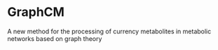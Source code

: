# GraphCM
A new method for the processing of currency metabolites in metabolic networks based on graph theory
